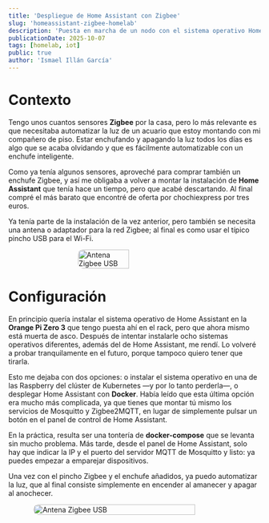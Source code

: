```yaml
---
title: 'Despliegue de Home Assistant con Zigbee'
slug: 'homeassistant-zigbee-homelab'
description: 'Puesta en marcha de un nodo con el sistema operativo Home Assistant y la configuración de Zigbee para dispositivos IoT.'
publicationDate: 2025-10-07
tags: [homelab, iot]
public: true
author: 'Ismael Illán García'
---
```


# Contexto

Tengo unos cuantos sensores **Zigbee** por la casa, pero lo más relevante es que necesitaba automatizar la luz de un acuario que estoy montando con mi compañero de piso. Estar enchufando y apagando la luz todos los días es algo que se acaba olvidando y que es fácilmente automatizable con un enchufe inteligente.

Como ya tenía algunos sensores, aproveché para comprar también un enchufe Zigbee, y así me obligaba a volver a montar la instalación de **Home Assistant** que tenía hace un tiempo, pero que acabé descartando.
Al final compré el más barato que encontré de oferta por chochiexpress por tres euros.

Ya tenía parte de la instalación de la vez anterior, pero también se necesita una antena o adaptador para la red Zigbee; al final es como usar el típico pincho USB para el Wi-Fi.

<div style="display: flex; justify-content: center; gap: 10px;">
    <img src="/assets/cluster.jpeg" alt="Antena Zigbee USB" style="width: 45%; border-radius: 10px;"> 
</div>

# Configuración

En principio quería instalar el sistema operativo de Home Assistant en la **Orange Pi Zero 3** que tengo puesta ahí en el rack, pero que ahora mismo está muerta de asco.
Después de intentar instalarle ocho sistemas operativos diferentes, además del de Home Assistant, me rendí. Lo volveré a probar tranquilamente en el futuro, porque tampoco quiero tener que tirarla.

Esto me dejaba con dos opciones: o instalar el sistema operativo en una de las Raspberry del clúster de Kubernetes —y por lo tanto perderla—, o desplegar Home Assistant con **Docker**.
Había leído que esta última opción era mucho más complicada, ya que tienes que montar tú mismo los servicios de Mosquitto y Zigbee2MQTT, en lugar de simplemente pulsar un botón en el panel de control de Home Assistant.

En la práctica, resulta ser una tontería de **docker-compose** que se levanta sin mucho problema.
Más tarde, desde el panel de Home Assistant, solo hay que indicar la IP y el puerto del servidor MQTT de Mosquitto y listo: ya puedes empezar a emparejar dispositivos.

Una vez con el pincho Zigbee y el enchufe añadidos, ya puedo automatizar la luz, que al final consiste simplemente en encender al amanecer y apagar al anochecer.

<div style="display: flex; justify-content: center; gap: 10px;">
    <img src="/assets/acuario.jpeg" alt="Antena Zigbee USB" style="width: 80%; border-radius: 10px;"> 
</div>
